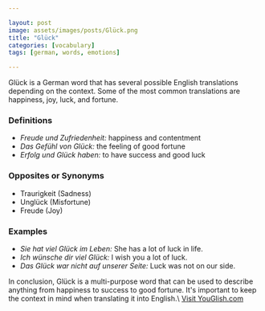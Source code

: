 ```yaml
---

layout: post
image: assets/images/posts/Glück.png
title: "Glück"
categories: [vocabulary]
tags: [german, words, emotions]

---
```


Glück is a German word that has several possible English translations depending on the context. Some of the most common translations are happiness, joy, luck, and fortune.

### Definitions
- *Freude und Zufriedenheit:* happiness and contentment 
- *Das Gefühl von Glück:* the feeling of good fortune 
- *Erfolg und Glück haben:* to have success and good luck 

### Opposites or Synonyms
- Traurigkeit (Sadness)
- Unglück (Misfortune)
- Freude (Joy)

### Examples
- *Sie hat viel Glück im Leben:* She has a lot of luck in life.
- *Ich wünsche dir viel Glück:* I wish you a lot of luck.
- *Das Glück war nicht auf unserer Seite:* Luck was not on our side. 

In conclusion, Glück is a multi-purpose word that can be used to describe anything from happiness to success to good fortune. It's important to keep the context in mind when translating it into English.\ <a id="yg-widget-0" class="youglish-widget" data-query="Glück" data-lang="german" data-components="8412" data-auto-start="0" data-bkg-color="theme_light" data-title="How%20to%20pronounce%20Glück%20in%20German"  rel="nofollow" href="https://youglish.com">Visit YouGlish.com</a><script async src="https://youglish.com/public/emb/widget.js" charset="utf-8"></script>